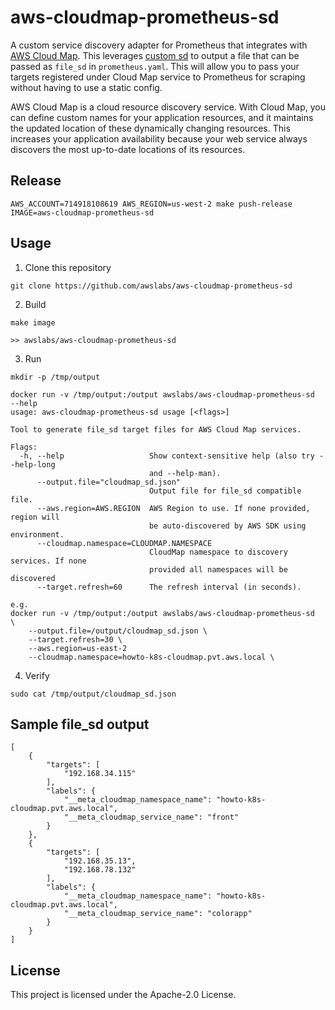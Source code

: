 # aws-cloudmap-prometheus-sd

A custom service discovery adapter for Prometheus that integrates with [AWS Cloud Map](https://aws.amazon.com/cloud-map/). This leverages [custom sd](https://github.com/prometheus/prometheus/tree/master/documentation/examples/custom-sd) to output a file that can be passed as `file_sd` in `prometheus.yaml`. This will allow you to pass your targets registered under Cloud Map service to Prometheus for scraping without having to use a static config.

AWS Cloud Map is a cloud resource discovery service. With Cloud Map, you can define custom names for your application resources, and it maintains the updated location of these dynamically changing resources. This increases your application availability because your web service always discovers the most up-to-date locations of its resources.

## Release

```
AWS_ACCOUNT=714918108619 AWS_REGION=us-west-2 make push-release IMAGE=aws-cloudmap-prometheus-sd
```

## Usage

1. Clone this repository
```
git clone https://github.com/awslabs/aws-cloudmap-prometheus-sd
```
2. Build
```
make image

>> awslabs/aws-cloudmap-prometheus-sd
```
3. Run
```
mkdir -p /tmp/output

docker run -v /tmp/output:/output awslabs/aws-cloudmap-prometheus-sd  --help
usage: aws-cloudmap-prometheus-sd usage [<flags>]

Tool to generate file_sd target files for AWS Cloud Map services.

Flags:
  -h, --help                   Show context-sensitive help (also try --help-long
                               and --help-man).
      --output.file="cloudmap_sd.json"
                               Output file for file_sd compatible file.
      --aws.region=AWS.REGION  AWS Region to use. If none provided, region will
                               be auto-discovered by AWS SDK using environment.
      --cloudmap.namespace=CLOUDMAP.NAMESPACE
                               CloudMap namespace to discovery services. If none
                               provided all namespaces will be discovered
      --target.refresh=60      The refresh interval (in seconds).

e.g.
docker run -v /tmp/output:/output awslabs/aws-cloudmap-prometheus-sd  \
    --output.file=/output/cloudmap_sd.json \
    --target.refresh=30 \
    --aws.region=us-east-2
    --cloudmap.namespace=howto-k8s-cloudmap.pvt.aws.local \
```
4. Verify
```
sudo cat /tmp/output/cloudmap_sd.json
```

## Sample file_sd output
```
[
    {
        "targets": [
            "192.168.34.115"
        ],
        "labels": {
            "__meta_cloudmap_namespace_name": "howto-k8s-cloudmap.pvt.aws.local",
            "__meta_cloudmap_service_name": "front"
        }
    },
    {
        "targets": [
            "192.168.35.13",
            "192.168.78.132"
        ],
        "labels": {
            "__meta_cloudmap_namespace_name": "howto-k8s-cloudmap.pvt.aws.local",
            "__meta_cloudmap_service_name": "colorapp"
        }
    }
]
```

## License

This project is licensed under the Apache-2.0 License.


